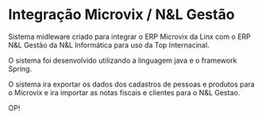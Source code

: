 # Integração Microvix / N&L Gestão

Sistema midleware criado para integrar o ERP Microvix da Linx com o ERP N&L Gestão da N&L Informática para uso da Top Internacinal.

O sistema foi desenvolvido utilizando a linguagem java e o framework Spring.

O sistema ira exportar os dados dos cadastros de pessoas e produtos para o Microvix e ira importar as notas fiscais e clientes para o N&L Gestao.

OP!